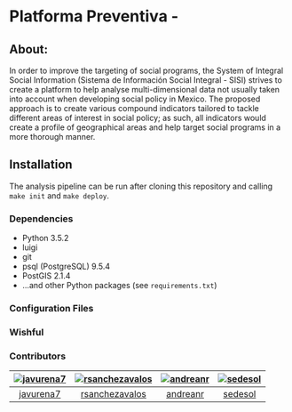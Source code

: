 # Platforma Preventiva - 

## About:
In order to improve the targeting of social programs, the System of Integral Social Information (Sistema de Información Social Integral - SISI) strives to create a platform to help analyse multi-dimensional data not usually taken into account when developing social policy in Mexico. The proposed approach is to create various compound indicators tailored to tackle different areas of interest in social policy; as such, all indicators would create a profile of geographical areas and help target social programs in a more thorough manner.


## Installation

The analysis pipeline can be run after cloning this repository and
calling `make init` and `make deploy`. 

### Dependencies

* Python 3.5.2
* luigi
* git
* psql (PostgreSQL) 9.5.4
* PostGIS 2.1.4
* ...and other Python packages (see `requirements.txt`)

### Configuration Files

### Wishful

### Contributors

| [![javurena7][ph-javurena7]][gh-javurena7] | [![rsanchezavalos][ph-rsanchez]][gh-rsanchez] | [![andreanr][ph-andreanr]][gh-andreanr]| [![sedesol ][ph-sedesol]][gh-sedesol] |
|                 :--:                 |                     :--:                      |                     :--:             |                     :--:             |              
|        [javurena7][gh-javurena7]         |         [rsanchezavalos][gh-rsanchez]           |          [andreanr][gh-andreanr] |          [sedesol][gh-sedesol]      |      


[ph-javurena7]: https://avatars0.githubusercontent.com/u/14095871?v=3&s=460
[gh-javurena7]: https://github.com/javurena7

[ph-andreanr]: https://avatars1.githubusercontent.com/u/5949086?v=3&s=460
[gh-andreanr]: https://github.com/andreanr

[ph-rsanchez]: https://avatars.githubusercontent.com/u/10931011?v=3&s=460
[gh-rsanchez]: https://github.com/rsanchezavalos

[ph-sedesol]: https://avatars0.githubusercontent.com/u/20521449?v=3&s=560
[gh-sedesol]: https://github.com/sedesol
